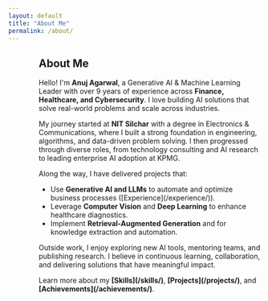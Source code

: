 ```yaml
---
layout: default
title: "About Me"
permalink: /about/
---
```

<div style="margin-left:12%; max-width:800px;">
  <h2>About Me</h2>
  <p>Hello! I'm <strong>Anuj Agarwal</strong>, a Generative AI & Machine Learning Leader with over 9 years of experience across <strong>Finance, Healthcare, and Cybersecurity</strong>. I love building AI solutions that solve real-world problems and scale across industries.</p>

  <p>My journey started at <strong>NIT Silchar</strong> with a degree in Electronics & Communications, where I built a strong foundation in engineering, algorithms, and data-driven problem solving. I then progressed through diverse roles, from technology consulting and AI research to leading enterprise AI adoption at KPMG.</p>

  <p>Along the way, I have delivered projects that:</p>
  <ul>
    <li>Use <strong>Generative AI and LLMs</strong> to automate and optimize business processes ([Experience](/experience/)).</li>
    <li>Leverage <strong>Computer Vision</strong> and <strong>Deep Learning</strong> to enhance healthcare diagnostics.</li>
    <li>Implement <strong>Retrieval-Augmented Generation</strong> and <strongSemantic NLP pipelines</strong> for knowledge extraction and automation.</li>
  </ul>

  <p>Outside work, I enjoy exploring new AI tools, mentoring teams, and publishing research. I believe in continuous learning, collaboration, and delivering solutions that have meaningful impact.</p>
  <p>Learn more about my <strong>[Skills](/skills/)</strong>, <strong>[Projects](/projects/)</strong>, and <strong>[Achievements](/achievements/)</strong>.</p>
</div>
